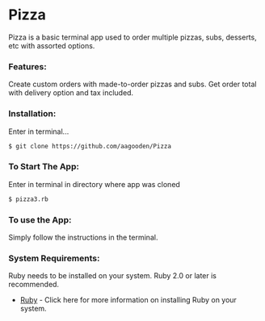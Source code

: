 # Pizza

Pizza is a basic terminal app used to order multiple pizzas, subs, desserts, etc with assorted options.

### Features:
Create custom orders with made-to-order pizzas and subs.
Get order total with delivery option and tax included.
### Installation:
Enter in terminal...
```sh
$ git clone https://github.com/aagooden/Pizza
```
### To Start The App:
Enter in terminal in directory where app was cloned
```sh
$ pizza3.rb
```

### To use the App:
Simply follow the instructions in the terminal.

### System Requirements:
Ruby needs to be installed on your system.  Ruby 2.0 or later is recommended.  
* [Ruby](https://www.ruby-lang.org/en/documentation/installation/) - Click here for more information on installing Ruby on your system.
